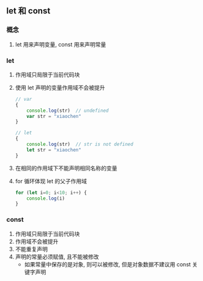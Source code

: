 ## let 和 const

### 概念

1. let 用来声明变量, const 用来声明常量



### let

1. 作用域只局限于当前代码块

2. 使用 let 声明的变量作用域不会被提升

   ```js
   // var
   {
       console.log(str)  // undefined
       var str = "xiaochen"
   }
   
   // let
   {
       console.log(str)  // str is not defined
       let str = "xiaochen"
   }
   ```

3. 在相同的作用域下不能声明相同名称的变量

4. for 循环体现 let 的父子作用域

   ```js
   for (let i=0; i<10; i++) {
       console.log(i)
   }
   ```



### const

1. 作用域只局限于当前代码块
2. 作用域不会被提升
3. 不能重复声明
4. 声明的常量必须赋值, 且不能被修改 
   + 如果常量中保存的是对象, 则可以被修改, 但是对象数据不建议用 const   关键字声明

